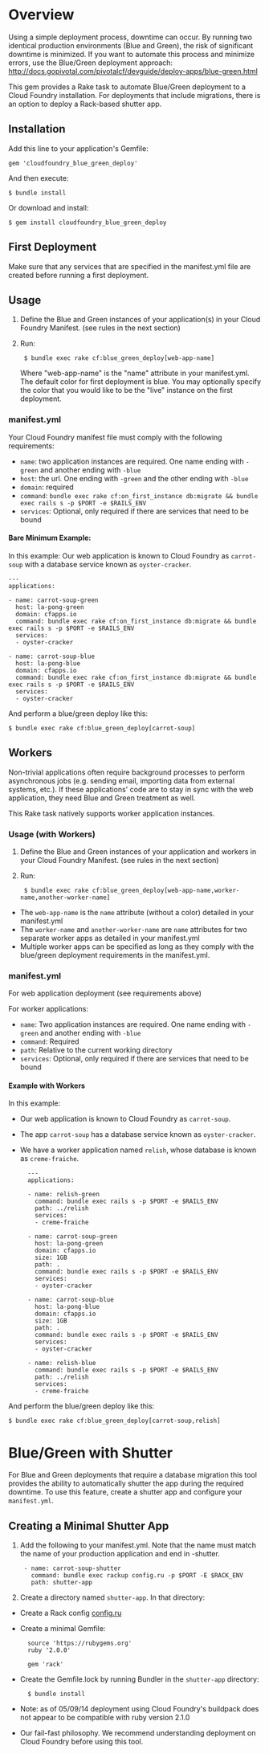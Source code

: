 # Overview

Using a simple deployment process, downtime can occur. By running two identical production environments (Blue and Green), the risk of significant downtime is minimized. If you want to automate this process and minimize errors, use the Blue/Green deployment approach: http://docs.gopivotal.com/pivotalcf/devguide/deploy-apps/blue-green.html

This gem provides a Rake task to automate Blue/Green deployment to a Cloud Foundry installation. For deployments that include migrations, there is an option to deploy a Rack-based shutter app.


## Installation

Add this line to your application's Gemfile:

    gem 'cloudfoundry_blue_green_deploy'

And then execute:

    $ bundle install

Or download and install:

    $ gem install cloudfoundry_blue_green_deploy

## First Deployment
Make sure that any services that are specified in the manifest.yml file are created before running a first deployment.

## Usage

1. Define the Blue and Green instances of your application(s) in your Cloud Foundry Manifest.  (see rules in the next section)

2. Run:


        $ bundle exec rake cf:blue_green_deploy[web-app-name]

   Where "web-app-name" is the "name" attribute in your manifest.yml.
   The default color for first deployment is blue.
   You may optionally specify the color that you would like to be the "live" instance on the first deployment.

### manifest.yml

Your Cloud Foundry manifest file must comply with the following requirements:

- `name`: two application instances are required. One name ending with `-green` and another ending with `-blue`
- `host`: the url. One ending with `-green` and the other ending with `-blue`
- `domain`: required
- `command`: `bundle exec rake cf:on_first_instance db:migrate && bundle exec rails s -p $PORT -e $RAILS_ENV`
- `services`: Optional, only required if there are services that need to be bound

#### Bare Minimum Example:

In this example:
Our web application is known to Cloud Foundry as `carrot-soup` with a database service known as `oyster-cracker`.


    ---
    applications:

    - name: carrot-soup-green
      host: la-pong-green
      domain: cfapps.io
      command: bundle exec rake cf:on_first_instance db:migrate && bundle exec rails s -p $PORT -e $RAILS_ENV
      services:
      - oyster-cracker

    - name: carrot-soup-blue
      host: la-pong-blue
      domain: cfapps.io
      command: bundle exec rake cf:on_first_instance db:migrate && bundle exec rails s -p $PORT -e $RAILS_ENV
      services:
      - oyster-cracker

And perform a blue/green deploy like this:

    $ bundle exec rake cf:blue_green_deploy[carrot-soup]

## Workers

Non-trivial applications often require background processes to perform asynchronous jobs (e.g. sending email, importing data from external systems, etc.).
If these applications' code are to stay in sync with the web application, they need Blue and Green treatment as well.

This Rake task natively supports worker application instances.

### Usage (with Workers)

1. Define the Blue and Green instances of your application and workers in your Cloud Foundry Manifest. (see rules in the next section)
2. Run:


        $ bundle exec rake cf:blue_green_deploy[web-app-name,worker-name,another-worker-name]


- The `web-app-name` is the `name` attribute (without a color) detailed in your manifest.yml
- The `worker-name` and `another-worker-name` are `name` attributes for two separate worker apps as detailed in your manifest.yml
- Multiple worker apps can be specified as long as they comply with the blue/green deployment requirements in the manifest.yml.

### manifest.yml

For web application deployment (see requirements above)

For worker applications:
- `name`: Two application instances are required. One name ending with `-green` and another ending with `-blue`
- `command`: Required
- `path`: Relative to the current working directory
- `services`: Optional, only required if there are services that need to be bound

#### Example with Workers

In this example:
- Our web application is known to Cloud Foundry as `carrot-soup`.
- The app `carrot-soup` has a database service known as `oyster-cracker`.
- We have a worker application named `relish`, whose database is known as `creme-fraiche`.

        ---
        applications:
        
        - name: relish-green
          command: bundle exec rails s -p $PORT -e $RAILS_ENV
          path: ../relish
          services:
          - creme-fraiche
        
        - name: carrot-soup-green
          host: la-pong-green
          domain: cfapps.io
          size: 1GB
          path: .
          command: bundle exec rails s -p $PORT -e $RAILS_ENV
          services:
          - oyster-cracker
        
        - name: carrot-soup-blue
          host: la-pong-blue
          domain: cfapps.io
          size: 1GB
          path: .
          command: bundle exec rails s -p $PORT -e $RAILS_ENV
          services:
          - oyster-cracker
        
        - name: relish-blue
          command: bundle exec rails s -p $PORT -e $RAILS_ENV
          path: ../relish
          services:
          - creme-fraiche

And perform the blue/green deploy like this:
 
    $ bundle exec rake cf:blue_green_deploy[carrot-soup,relish]

# Blue/Green with Shutter

For Blue and Green deployments that require a database migration this tool provides the ability to automatically shutter the app during the required downtime. To use this feature, create a shutter app and configure your `manifest.yml`.

## Creating a Minimal Shutter App

1. Add the following to your manifest.yml. Note that the name must match the name of your production application and end in -shutter.


        - name: carrot-soup-shutter
          command: bundle exec rackup config.ru -p $PORT -E $RACK_ENV
          path: shutter-app

2. Create a directory named `shutter-app`. In that directory:

- Create a Rack config [config.ru](https://gist.github.com/marianaIAm/4d04a20fdb6d05c64bce)

- Create a minimal Gemfile:


        source 'https://rubygems.org'
        ruby '2.0.0'
        
        gem 'rack'

- Create the Gemfile.lock by running Bundler in the `shutter-app` directory:

        $ bundle install



- Note: as of 05/09/14 deployment using Cloud Foundry's buildpack does not appear to be compatible with ruby version 2.1.0
- Our fail-fast philosophy. We recommend understanding deployment on Cloud Foundry before using this tool.

